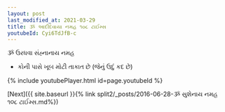 ```yaml
---
layout: post
last_modified_at: 2021-03-29
title: ૐ આદીદેવાયા નમહ ૧૦૮ ટાઈમ્સ
youtubeId: Cyi6TdJfB-c
---
```

 
 
 ૐ ઉરધવા સંહ્નાનાય નમહ  
 
 -  કોની પાસે ખૂબ મોટી તાકાત છે (જેનું ઉદું કદ છે) 
 
  
 
  
 
 
 
 
 
 


{% include youtubePlayer.html id=page.youtubeId %}
 
[Next]({{ site.baseurl }}{% link  split2/_posts/2016-06-28-ૐ સુશેનાય નમહ ૧૦૮ ટાઈમ્સ.md%})
 
